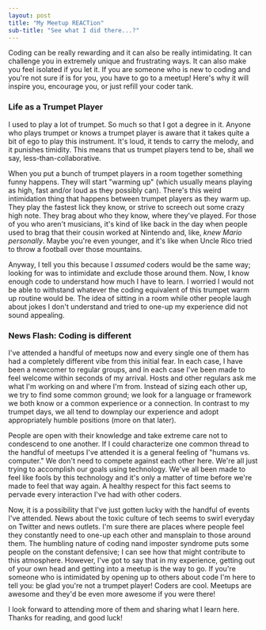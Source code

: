 ```yaml
---
layout: post
title: "My Meetup REACTion"
sub-title: "See what I did there...?"
---
```


Coding can be really rewarding and it can also be really intimidating. It can challenge you in extremely unique and frustrating ways. It can also make you feel isolated if you let it. If you are someone who is new to coding and you're not sure if is for you, you have to go to a meetup! Here's why it will inspire you, encourage you, or just refill your coder tank.


### Life as a Trumpet Player
I used to play a lot of trumpet. So much so that I got a degree in it. Anyone who plays trumpet or knows a trumpet player is aware that it takes quite a bit of ego to play this instrument. It's loud, it tends to carry the melody, and it punishes timidity. This means that us trumpet players tend to be, shall we say, less-than-collaborative. 

When you put a bunch of trumpet players in a room together something funny happens. They will start "warming up" (which usually means playing as high, fast and/or loud as they possibly can). There's this weird intimidation thing that happens between trumpet players as they warm up. They play the fastest lick they know, or strive to screech out some crazy high note. They brag about who they know, where they've played. For those of you who aren't musicians, it's kind of like back in the day when people used to brag that their cousin worked at Nintendo and, like, _knew Mario personally_. Maybe you're even younger, and it's like when Uncle Rico tried to throw a football over those mountains. 


Anyway, I tell you this because I _assumed_ coders would be the same way; looking for was to intimidate and exclude those around them. Now, I know enough code to understand how much I have to learn. I worried I would not be able to withstand whatever the coding equivalent of this trumpet warm up routine would be. The idea of sitting in a room while other people laugh about jokes I don't understand and tried to one-up my experience did not sound appealing. 

### News Flash: Coding is different
I've attended a handful of meetups now and every single one of them has had a completely different vibe from this initial fear. In each case, I have been a newcomer to regular groups, and in each case I've been made to feel welcome within seconds of my arrival. Hosts and other regulars ask me what I'm working on and where I'm from. Instead of sizing each other up, we try to find some common ground; we look for a language or framework we both know or a common experience or a connection. In contrast to my trumpet days, we all tend to downplay our experience and adopt appropriately humble positions (more on that later). 

People are open with their knowledge and take extreme care not to condescend to one another. If I could characterize one common thread to the handful of meetups I've attended it is a general feeling of "humans vs. computer." We don't need to compete against each other here. We're all just trying to accomplish our goals using technology. We've all been made to feel like fools by this technology and it's only a matter of time before we're made to feel that way again. A healthy respect for this fact seems to pervade every interaction I've had with other coders.

Now, it is a possibility that I've just gotten lucky with the handful of events I've attended. News about the toxic culture of tech seems to swirl everyday on Twitter and news outlets. I'm sure there are places where people feel they constantly need to one-up each other and mansplain to those around them. The humbling nature of coding nand imposter syndrome puts some people on the constant defensive; I can see how that might contribute to this atmosphere. However, I've got to say that in my experience, getting out of your own head and getting into a meetup is the way to go. If you're someone who is intimidated by opening up to others about code I'm here to tell you: be glad you're not a trumpet player! Coders are cool. Meetups are awesome and they'd be even more awesome if you were there! 

I look forward to attending more of them and sharing what I learn here. Thanks for reading, and good luck! 